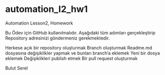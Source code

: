 # automation_l2_hw1
Automation Lesson2, Homework

Bu Ödev için GitHub kullanılmalıdır. Aşağıdaki tüm adımları gerçekleştirip Repository adresinizi göndermeniz
gerekmektedir.

Herkese açık bir repository oluşturmak
Branch oluşturmak
Readme.md dosyasına değişiklikler yapmak ve bunları branch’a eklemek
Yeni bir dosya eklemek
Değişiklikleri publish etmek
Bir pull request oluşturmak

Bulut Serel